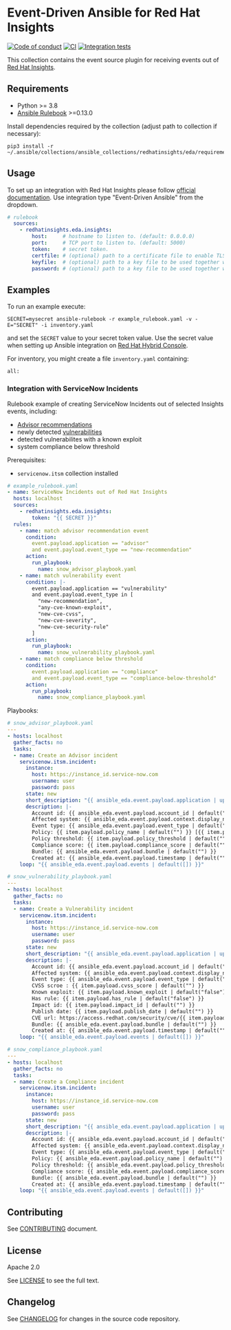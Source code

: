 # Event-Driven Ansible for Red Hat Insights

[![Code of conduct](https://img.shields.io/badge/code%20of%20conduct-Ansible-silver.svg)](https://docs.ansible.com/ansible/latest/community/code_of_conduct.html)
[![CI](https://github.com/RedHatInsights/ansible-collections-eda/actions/workflows/test.yaml/badge.svg)](https://github.com/RedHatInsights/ansible-collections-eda/actions/workflows/test.yaml)
[![Integration tests](https://github.com/RedHatInsights/ansible-collections-eda/actions/workflows/integration-tests.yaml/badge.svg)](https://github.com/RedHatInsights/ansible-collections-eda/actions/workflows/integration-tests.yaml)

This collection contains the event source plugin for receiving events out of
[Red Hat Insights](https://console.redhat.com/insights).


## Requirements

* Python >= 3.8
* [Ansible Rulebook](https://ansible-rulebook.readthedocs.io/en/stable/installation.html) >=0.13.0

Install dependencies required by the collection (adjust path to collection if necessary):
```
pip3 install -r ~/.ansible/collections/ansible_collections/redhatinsights/eda/requirements.txt
```


## Usage

To set up an integration with Red Hat Insights please follow
[official documentation](https://docs.redhat.com/en/documentation/red_hat_hybrid_cloud_console/1-latest/html/configuring_notifications_on_the_red_hat_hybrid_cloud_console/index).
Use integration type "Event-Driven Ansible" from the dropdown.

```yaml
# rulebook
  sources:
    - redhatinsights.eda.insights:
        host:     # hostname to listen to. (default: 0.0.0.0)
        port:     # TCP port to listen to. (default: 5000)
        token:    # secret token.
        certfile: # (optional) path to a certificate file to enable TLS support
        keyfile:  # (optional) path to a key file to be used together with certfile
        password: # (optional) path to a key file to be used together with certfile
```

## Examples


To run an example execute:
```
SECRET=mysecret ansible-rulebook -r example_rulebook.yaml -v -E="SECRET" -i inventory.yaml
```
and set the `SECRET` value to your secret token value.
Use the secret value when setting up Ansible integration on
[Red Hat Hybrid Console](https://console.redhat.com/settings/integrations).

For inventory, you might create a file `inventory.yaml` containing:
```
all:
```

### Integration with ServiceNow Incidents

Rulebook example of creating ServiceNow Incidents out of selected Insights events, including:
* [Advisor recommendations](https://access.redhat.com/documentation/en-us/red_hat_insights/1-latest/html/assessing_rhel_configuration_issues_using_the_red_hat_insights_advisor_service/index)
* newly detected [vulnerabilities](https://access.redhat.com/documentation/en-us/red_hat_insights/1-latest/html/assessing_and_monitoring_security_vulnerabilities_on_rhel_systems/index)
* detected vulnerabilites with a known exploit
* system compliance below threshold

Prerequisites:
* `servicenow.itsm` collection installed

```yaml
# example_rulebook.yaml
- name: ServiceNow Incidents out of Red Hat Insights
  hosts: localhost
  sources:
    - redhatinsights.eda.insights:
        token: "{{ SECRET }}"
  rules:
    - name: match advisor recommendation event
      condition:
        event.payload.application == "advisor"
        and event.payload.event_type == "new-recommendation"
      action:
        run_playbook:
          name: snow_advisor_playbook.yaml
    - name: match vulnerability event
      condition: |-
        event.payload.application == "vulnerability"
        and event.payload.event_type in [
          "new-recommendation",
          "any-cve-known-exploit",
          "new-cve-cvss",
          "new-cve-severity",
          "new-cve-security-rule"
        ]
      action:
        run_playbook:
          name: snow_vulnerability_playbook.yaml
    - name: match compliance below threshold
      condition:
        event.payload.application == "compliance"
        and event.payload.event_type == "compliance-below-threshold"
      action:
        run_playbook:
          name: snow_compliance_playbook.yaml
```

Playbooks:

```yaml
# snow_advisor_playbook.yaml
---
- hosts: localhost
  gather_facts: no
  tasks:
  - name: Create an Advisor incident
    servicenow.itsm.incident:
      instance:
        host: https://instance_id.service-now.com
        username: user
        password: pass
      state: new
      short_description: "{{ ansible_eda.event.payload.application | upper }}: {{ item.payload.rule_description | default('Recommendation') }}"
      description: |-
        Account id: {{ ansible_eda.event.payload.account_id | default("") }}
        Affected system: {{ ansible_eda.event.payload.context.display_name | default("") }}
        Event type: {{ ansible_eda.event.payload.event_type | default("") }}
        Policy: {{ item.payload.policy_name | default("") }} [{{ item.payload.policy_id | default("") }}]
        Policy threshold: {{ item.payload.policy_threshold | default("") }}
        Compliance score: {{ item.payload.compliance_score | default("") }}
        Bundle: {{ ansible_eda.event.payload.bundle | default("") }}
        Created at: {{ ansible_eda.event.payload.timestamp | default("") }}
    loop: "{{ ansible_eda.event.payload.events | default([]) }}"
```
```yaml
# snow_vulnerability_playbook.yaml
---
- hosts: localhost
  gather_facts: no
  tasks:
  - name: Create a Vulnerability incident
    servicenow.itsm.incident:
      instance:
        host: https://instance_id.service-now.com
        username: user
        password: pass
      state: new
      short_description: "{{ ansible_eda.event.payload.application | upper }}: Reported {{ item.payload.reported_cve | default('') }}"
      description: |-
        Account id: {{ ansible_eda.event.payload.account_id | default("") }}
        Affected system: {{ ansible_eda.event.payload.context.display_name | default("") }}
        Event type: {{ ansible_eda.event.payload.event_type | default("") }}
        CVSS scroe : {{ item.payload.cvss_score | default("") }}
        Known exploit: {{ item.payload.known_exploit | default("false") }}
        Has rule: {{ item.payload.has_rule | default("false") }}
        Impact id: {{ item.payload.impact_id | default("") }}
        Publish date: {{ item.payload.publish_date | default("") }}
        CVE url: https://access.redhat.com/security/cve/{{ item.payload.reported_cve | default('') }}
        Bundle: {{ ansible_eda.event.payload.bundle | default("") }}
        Created at: {{ ansible_eda.event.payload.timestamp | default("") }}
    loop: "{{ ansible_eda.event.payload.events | default([]) }}"
```
```yaml
# snow_compliance_playbook.yaml
---
- hosts: localhost
  gather_facts: no
  tasks:
  - name: Create a Compliance incident
    servicenow.itsm.incident:
      instance:
        host: https://instance_id.service-now.com
        username: user
        password: pass
      state: new
      short_description: "{{ ansible_eda.event.payload.application | upper }}: System is non compliant to SCAP policy"
      description: |-
        Account id: {{ ansible_eda.event.payload.account_id | default("") }}
        Affected system: {{ ansible_eda.event.payload.context.display_name | default("") }}
        Event type: {{ ansible_eda.event.payload.event_type | default("") }}
        Policy: {{ ansible_eda.event.payload.policy_name | default("") }} [{{ ansible_eda.event.payload.policy_name | default("id") }}]
        Policy threshold: {{ ansible_eda.event.payload.policy_threshold | default("") }}
        Compliance score: {{ ansible_eda.event.payload.compliance_score | default("") }}
        Bundle: {{ ansible_eda.event.payload.bundle | default("") }}
        Created at: {{ ansible_eda.event.payload.timestamp | default("") }}
    loop: "{{ ansible_eda.event.payload.events | default([]) }}"
```

## Contributing

See [CONTRIBUTING](https://github.com/RedHatInsights/ansible-collections-eda/blob/main/CONTRIBUTING.md) document.

## License

Apache 2.0

See [LICENSE](https://github.com/RedHatInsights/ansible-collections-eda/blob/main/LICENSE) to see the full text.

## Changelog

See [CHANGELOG](https://github.com/RedHatInsights/ansible-collections-eda/blob/main/CHANGELOG.md) for changes in the source code repository.
